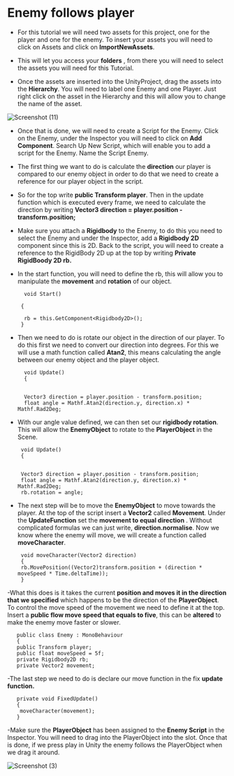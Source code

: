 # Enemy follows player 


- For this tutorial we will need two assets for this project, one for the player and one for the enemy. To insert your assets you will need to click on Assets and click on **ImportNewAssets**. 

- This will let you access your **folders** , from there you will need to select the assets you will need for this Tutorial. 

- Once the assets are inserted into the UnityProject, drag the assets into the **Hierarchy**. You will need to label one Enemy and one Player. Just right click on the asset in the Hierarchy and this will allow you to change the name of the asset. 

 ![Screenshot (11)](https://user-images.githubusercontent.com/72073841/98046248-c69f1300-1e21-11eb-8a81-fee252880be3.png)


- Once that is done, we will need to create a Script for the Enemy. Click on the Enemy, under the Inspector you will need to click on **Add Component**. Search Up New Script, which will enable you to add a script for the Enemy. Name the Script Enemy.

- The first thing we want to do is calculate the **direction** our player is compared to our enemy object in order to do that we need to create a reference for our player object in the script. 

- So for the top write **public Transform player**. Then in the update function which is executed every frame, we need to calculate the direction by writing **Vector3 direction = player.position - transform.position;**

- Make sure you attach a **Rigidbody** to the Enemy, to do this you need to select the Enemy and under the Inspector, add a **Rigidbody 2D** component since this is 2D. 
Back to the script, you will need to create a reference to the RigidBody 2D up at the top by writing **Private RigidBoody 2D rb.** 


- In the start function, you will need to define the rb, this will allow you to manipulate the **movement** and **rotation** of our object.
   
   
        void Start()
     
       {
    
        rb = this.GetComponent<Rigidbody2D>();
       }



- Then we need to do is rotate our object in the direction of our player. To do this first we need to convert our direction into degrees. For this we will use a math function called **Atan2**,  this means calculating the angle between our enemy object and the player object. 

        void Update()
        {
    
    
        Vector3 direction = player.position - transform.position;
        float angle = Mathf.Atan2(direction.y, direction.x) * Mathf.Rad2Deg;


- With our angle value defined,  we can then set our **rigidbody rotation**. This will allow the **EnemyObject** to rotate to the **PlayerObject** in the Scene.


       void Update()
       {
       
       
       Vector3 direction = player.position - transform.position;
       float angle = Mathf.Atan2(direction.y, direction.x) * Mathf.Rad2Deg;
       rb.rotation = angle;



- The next step will be to move the **EnemyObject** to move towards the player. At the top of the script insert a **Vector2** called **Movement**. Under the **UpdateFunction** set the **movement to equal direction** . Without complicated formulas we can just write, **direction.normalise**. 
Now we know where the enemy will move, we will create a function called **moveCharacter**. 
   
        
       void moveCharacter(Vector2 direction)
       {
       rb.MovePosition((Vector2)transform.position + (direction * moveSpeed * Time.deltaTime));
       }


-What this does is it takes the current **position and moves it in the direction that we specified** which happens to be the direction of the **PlayerObject**. To control the move speed of the movement we need to define it at the top. 
Insert a **public flow move speed that equals to five**, this can be **altered** to make the enemy move faster or slower. 


       public class Enemy : MonoBehaviour
       {
       public Transform player;
       public float moveSpeed = 5f;
       private Rigidbody2D rb;
       private Vector2 movement;


-The last step we need to do is declare our move function in the fix **update function.**

       private void FixedUpdate()
       {
        moveCharacter(movement);
       }

-Make sure the **PlayerObject** has been assigned to the **Enemy Script** in the Inspector. You will need to drag into the PlayerObject into the slot.  Once that is done, if we press play in Unity the enemy follows the PlayerObject when we drag it around. 
 
 

![Screenshot (3)](https://user-images.githubusercontent.com/72073841/98045523-88edba80-1e20-11eb-80ef-23772722789b.png)


      






